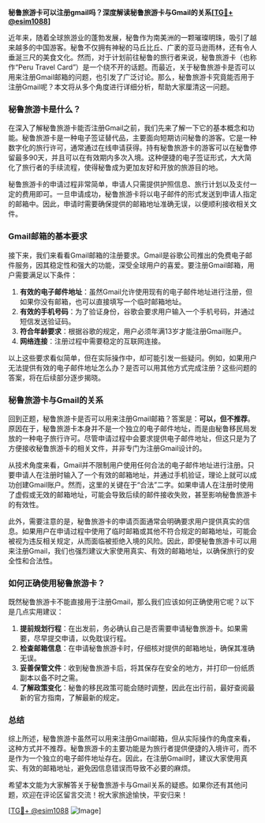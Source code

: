 **秘鲁旅游卡可以注册gmail吗？深度解读秘鲁旅游卡与Gmail的关系[[TG💪+ @esim1088](https://t.me/s/esim1088)]**

近年来，随着全球旅游业的蓬勃发展，秘鲁作为南美洲的一颗璀璨明珠，吸引了越来越多的中国游客。秘鲁不仅拥有神秘的马丘比丘、广袤的亚马逊雨林，还有令人垂涎三尺的美食文化。然而，对于计划前往秘鲁的旅行者来说，秘鲁旅游卡（也称作“Peru Travel Card”）是一个绕不开的话题。而最近，关于秘鲁旅游卡是否可以用来注册Gmail邮箱的问题，也引发了广泛讨论。那么，秘鲁旅游卡究竟能否用于注册Gmail呢？本文将从多个角度进行详细分析，帮助大家厘清这一问题。

### 秘鲁旅游卡是什么？

在深入了解秘鲁旅游卡能否注册Gmail之前，我们先来了解一下它的基本概念和功能。秘鲁旅游卡是一种电子签证替代品，主要面向短期访问秘鲁的游客。它是一种数字化的旅行许可，通常通过在线申请获得。持有秘鲁旅游卡的游客可以在秘鲁停留最多90天，并且可以在有效期内多次入境。这种便捷的电子签证形式，大大简化了旅行者的手续流程，使得秘鲁成为更加友好和开放的旅游目的地。

秘鲁旅游卡的申请过程非常简单，申请人只需提供护照信息、旅行计划以及支付一定的费用即可。一旦申请成功，秘鲁旅游卡将以电子邮件的形式发送到申请人指定的邮箱中。因此，申请时需要确保提供的邮箱地址准确无误，以便顺利接收相关文件。

### Gmail邮箱的基本要求

接下来，我们来看看Gmail邮箱的注册要求。Gmail是谷歌公司推出的免费电子邮件服务，因其稳定性和强大的功能，深受全球用户的喜爱。要注册Gmail邮箱，用户需要满足以下条件：

1. **有效的电子邮件地址**：虽然Gmail允许使用现有的电子邮件地址进行注册，但如果你没有邮箱，也可以直接填写一个临时邮箱地址。
2. **有效的手机号码**：为了验证身份，谷歌会要求用户输入一个手机号码，并通过短信发送验证码。
3. **符合年龄要求**：根据谷歌的规定，用户必须年满13岁才能注册Gmail账户。
4. **网络连接**：注册过程中需要稳定的互联网连接。

以上这些要求看似简单，但在实际操作中，却可能引发一些疑问。例如，如果用户无法提供有效的电子邮件地址怎么办？是否可以用其他方式完成注册？这些问题的答案，将在后续部分逐步揭晓。

### 秘鲁旅游卡与Gmail的关系

回到正题，秘鲁旅游卡是否可以用来注册Gmail邮箱？答案是：**可以，但不推荐**。原因在于，秘鲁旅游卡本身并不是一个独立的电子邮件地址，而是由秘鲁移民局发放的一种电子旅行许可。尽管申请过程中会要求提供电子邮件地址，但这只是为了方便接收秘鲁旅游卡的相关文件，并非专门为注册Gmail设计的。

从技术角度来看，Gmail并不限制用户使用任何合法的电子邮件地址进行注册。只要申请人在注册时输入了一个有效的邮箱地址，并通过手机验证，理论上就可以成功创建Gmail账户。然而，这里的关键在于“合法”二字。如果申请人在注册时使用了虚假或无效的邮箱地址，可能会导致后续的邮件接收失败，甚至影响秘鲁旅游卡的有效性。

此外，需要注意的是，秘鲁旅游卡的申请页面通常会明确要求用户提供真实的信息。如果用户在申请过程中使用了临时邮箱或其他不符合规定的邮箱地址，可能会被视为违反相关规定，从而面临被拒绝入境的风险。因此，即便秘鲁旅游卡可以用来注册Gmail，我们也强烈建议大家使用真实、有效的邮箱地址，以确保旅行的安全性和合法性。

### 如何正确使用秘鲁旅游卡？

既然秘鲁旅游卡不能直接用于注册Gmail，那么我们应该如何正确使用它呢？以下是几点实用建议：

1. **提前规划行程**：在出发前，务必确认自己是否需要申请秘鲁旅游卡。如果需要，尽早提交申请，以免耽误行程。
2. **检查邮箱信息**：在申请秘鲁旅游卡时，仔细核对提供的邮箱地址，确保其准确无误。
3. **妥善保管文件**：收到秘鲁旅游卡后，将其保存在安全的地方，并打印一份纸质副本以备不时之需。
4. **了解政策变化**：秘鲁的移民政策可能会随时调整，因此在出行前，最好查阅最新的官方指南，了解最新的规定。

### 总结

综上所述，秘鲁旅游卡虽然可以用来注册Gmail邮箱，但从实际操作的角度来看，这种方式并不推荐。秘鲁旅游卡的主要功能是为旅行者提供便捷的入境许可，而不是作为一个独立的电子邮件地址存在。因此，在注册Gmail时，建议大家使用真实、有效的邮箱地址，避免因信息错误而导致不必要的麻烦。

希望本文能为大家解答关于秘鲁旅游卡与Gmail关系的疑惑。如果你还有其他问题，欢迎在评论区留言交流！祝大家旅途愉快，平安归来！

[[TG💪+ @esim1088](https://t.me/s/esim1088) ![Image](https://i.postimg.cc/4NQfJmqS/Snipaste-2025-05-13-00-14-12.png)]